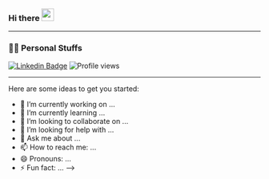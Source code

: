 ### Hi there <img src="https://media.giphy.com/media/hvRJCLFzcasrR4ia7z/giphy.gif" width="25px">
___
### 👦🏻 Personal Stuffs
[![Linkedin Badge](https://img.shields.io/badge/-LinkedIn-0e76a8?style=flat-square&logo=Linkedin&logoColor=white)](https://linkedin.com/in/raihan-faiq)
![Profile views](https://gpvc.arturio.dev/raihanfaiq)
___


Here are some ideas to get you started:

- 🔭 I’m currently working on ...
- 🌱 I’m currently learning ...
- 👯 I’m looking to collaborate on ...
- 🤔 I’m looking for help with ...
- 💬 Ask me about ...
- 📫 How to reach me: ...
- 😄 Pronouns: ...
- ⚡ Fun fact: ...
-->
